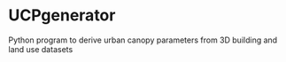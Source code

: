 # UCPgenerator
Python program to derive urban canopy parameters from 3D building and land use datasets
